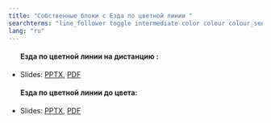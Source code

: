 ```yaml
---
title: "Собственные блоки с Езда по цветной линии "
searchterms: "line_follower toggle intermediate color colour colour_sensor sensors follower linefollower tracker line_traker my_blocks sensor_block color_line_follower_with_my_blocks"
lang: "ru"
---
```

 <ul>
 <h4>Езда по цветной линии на дистанцию :</h4>
 <li class="ng-binding">
 Slides:
 <a href="ProgrammingLessons/intermediate/ColorFollowerDistance.pptx">PPTX</a>,
 <a href="ProgrammingLessons/intermediate/ColorFollowerDistance.pdf">PDF</a>
 </li>
 <h4>Езда по цветной линии до цвета:</h4>
 <li class="ng-binding">Slides:
 <a href="ProgrammingLessons/intermediate/ColorFollowerSensor.pptx">PPTX</a>,
 <a href="ProgrammingLessons/intermediate/ColorFollowerSensor.pdf">PDF</a>
 </li>
 </ul>
